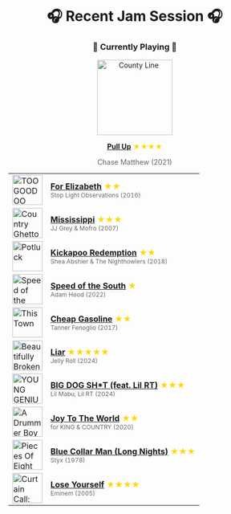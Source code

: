 <div align='center'>

# 🎧 Recent Jam Session 🎧

<h3>🎵 Currently Playing 🎵</h3>

<a href="https://open.spotify.com/track/3DWl5nnIYM390wBQ1CxiMm"><img src="https://i.scdn.co/image/ab67616d0000b273cce2c214c1b7c45b3841a5bd" width="150" height="150" alt="County Line" /></a>

<b><a href="https://open.spotify.com/track/3DWl5nnIYM390wBQ1CxiMm">Pull Up</a></b><span style="color: gold;"> ★★★★</span>

<span style="color: #666;">Chase Matthew (2021)</span>

<table style='margin: 0 auto; max-width: 550px;'>
<tr>
<td width="60"><a href="https://open.spotify.com/track/6MTnccytqnxeo6DJxEiYhJ"><img src="https://i.scdn.co/image/ab67616d0000b2730e862d17831f6d70c4f90106" width="60" height="60" alt="TOOGOODOO" /></a></td>
<td><b><a href="https://open.spotify.com/track/6MTnccytqnxeo6DJxEiYhJ">For Elizabeth</a></b> <span style="color: gold;"> ★★</span><br><span style="font-size: 12px; color: #666;">Stop Light Observations (2016)</span></td>
</tr>
<tr>
<td width="60"><a href="https://open.spotify.com/track/7AtzrTsXNFiSCpL9MTypSO"><img src="https://i.scdn.co/image/ab67616d0000b273edb94ff93ebc4cde0324e765" width="60" height="60" alt="Country Ghetto" /></a></td>
<td><b><a href="https://open.spotify.com/track/7AtzrTsXNFiSCpL9MTypSO">Mississippi</a></b> <span style="color: gold;"> ★★★</span><br><span style="font-size: 12px; color: #666;">JJ Grey & Mofro (2007)</span></td>
</tr>
<tr>
<td width="60"><a href="https://open.spotify.com/track/5YZIkJeXIrDJYsmTM22Ieu"><img src="https://i.scdn.co/image/ab67616d0000b27393c15d202d46c5e3b6788e88" width="60" height="60" alt="Potluck" /></a></td>
<td><b><a href="https://open.spotify.com/track/5YZIkJeXIrDJYsmTM22Ieu">Kickapoo Redemption</a></b> <span style="color: gold;"> ★★</span><br><span style="font-size: 12px; color: #666;">Shea Abshier & The Nighthowlers (2018)</span></td>
</tr>
<tr>
<td width="60"><a href="https://open.spotify.com/track/4sIIonIXHdJRzJSrn3BGYE"><img src="https://i.scdn.co/image/ab67616d0000b273e7bde7fb9ffdc4c8b1279c23" width="60" height="60" alt="Speed of the South" /></a></td>
<td><b><a href="https://open.spotify.com/track/4sIIonIXHdJRzJSrn3BGYE">Speed of the South</a></b> <span style="color: gold;"> ★</span><br><span style="font-size: 12px; color: #666;">Adam Hood (2022)</span></td>
</tr>
<tr>
<td width="60"><a href="https://open.spotify.com/track/6fV7s0epFFso0w5cZquNms"><img src="https://i.scdn.co/image/ab67616d0000b2737c06d81b96cda576401efaa1" width="60" height="60" alt="This Town" /></a></td>
<td><b><a href="https://open.spotify.com/track/6fV7s0epFFso0w5cZquNms">Cheap Gasoline</a></b> <span style="color: gold;"> ★★</span><br><span style="font-size: 12px; color: #666;">Tanner Fenoglio (2017)</span></td>
</tr>
<tr>
<td width="60"><a href="https://open.spotify.com/track/0llPOBVoJYDAtdmVlNE41A"><img src="https://i.scdn.co/image/ab67616d0000b273d80f1f7607d4b12390321773" width="60" height="60" alt="Beautifully Broken" /></a></td>
<td><b><a href="https://open.spotify.com/track/0llPOBVoJYDAtdmVlNE41A">Liar</a></b> <span style="color: gold;"> ★★★★★</span><br><span style="font-size: 12px; color: #666;">Jelly Roll (2024)</span></td>
</tr>
<tr>
<td width="60"><a href="https://open.spotify.com/track/0wk5MUuj9QByeibr8Ji8Wp"><img src="https://i.scdn.co/image/ab67616d0000b273f40dbf8b8daf2f1399111b43" width="60" height="60" alt="YOUNG GENIUS" /></a></td>
<td><b><a href="https://open.spotify.com/track/0wk5MUuj9QByeibr8Ji8Wp">BIG DOG SH*T (feat. Lil RT)</a></b> <span style="color: gold;"> ★★★</span><br><span style="font-size: 12px; color: #666;">Lil Mabu, Lil RT (2024)</span></td>
</tr>
<tr>
<td width="60"><a href="https://open.spotify.com/track/5CQF7rXAK0cpqSoAvZ4n5I"><img src="https://i.scdn.co/image/ab67616d0000b27371951231efe12f82d1b89a2a" width="60" height="60" alt="A Drummer Boy Christmas" /></a></td>
<td><b><a href="https://open.spotify.com/track/5CQF7rXAK0cpqSoAvZ4n5I">Joy To The World</a></b> <span style="color: gold;"> ★★</span><br><span style="font-size: 12px; color: #666;">for KING & COUNTRY (2020)</span></td>
</tr>
<tr>
<td width="60"><a href="https://open.spotify.com/track/60F6ntlU0uSzgChmyQyVJP"><img src="https://i.scdn.co/image/ab67616d0000b273f106d873a30a31efa73f4e74" width="60" height="60" alt="Pieces Of Eight" /></a></td>
<td><b><a href="https://open.spotify.com/track/60F6ntlU0uSzgChmyQyVJP">Blue Collar Man (Long Nights)</a></b> <span style="color: gold;"> ★★★</span><br><span style="font-size: 12px; color: #666;">Styx (1978)</span></td>
</tr>
<tr>
<td width="60"><a href="https://open.spotify.com/track/5Z01UMMf7V1o0MzF86s6WJ"><img src="https://i.scdn.co/image/ab67616d0000b273eab40fc794b88b9d1e012578" width="60" height="60" alt="Curtain Call: The Hits (Deluxe Edition)" /></a></td>
<td><b><a href="https://open.spotify.com/track/5Z01UMMf7V1o0MzF86s6WJ">Lose Yourself</a></b> <span style="color: gold;"> ★★★★</span><br><span style="font-size: 12px; color: #666;">Eminem (2005)</span></td>
</tr>
</table>
</div>

